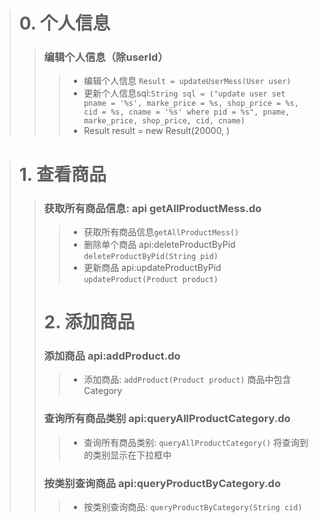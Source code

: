 ># 0. 个人信息
>>### 编辑个人信息（除userId）
> >> * 编辑个人信息 ``Result = updateUserMess(User user)``     
> >> * 更新个人信息sql:``String sql = ("update user set pname = '%s', marke_price = %s, shop_price = %s, cid = %s, cname = '%s' where pid = %s", pname, marke_price, shop_price, cid, cname) ``
> >> * Result result = new Result(20000, )

># 1. 查看商品
>>### 获取所有商品信息: api getAllProductMess.do
>>>* 获取所有商品信息``getAllProductMess()``
>>>* 删除单个商品 api:deleteProductByPid ``deleteProductByPid(String pid)``
>>>* 更新商品 api:updateProductByPid ``updateProduct(Product product)``
>># 2. 添加商品
>>### 添加商品 api:addProduct.do 
>>>* 添加商品: ``addProduct(Product product)``  商品中包含Category
>>### 查询所有商品类别 api:queryAllProductCategory.do
>>>* 查询所有商品类别: ``queryAllProductCategory()`` 将查询到的类别显示在下拉框中  
>>### 按类别查询商品 api:queryProductByCategory.do
>>>* 按类别查询商品: ``queryProductByCategory(String cid)``

